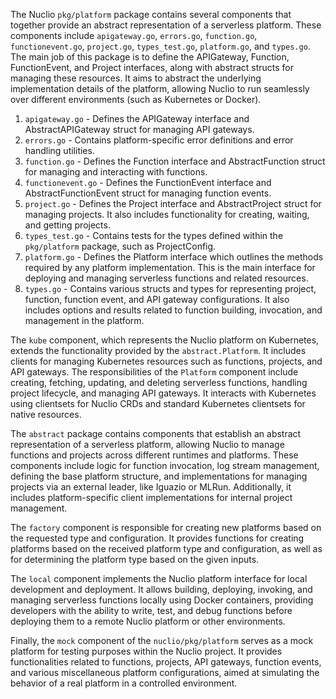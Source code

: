 The Nuclio `pkg/platform` package contains several components that together provide an abstract representation of a serverless platform. These components include `apigateway.go`, `errors.go`, `function.go`, `functionevent.go`, `project.go`, `types_test.go`, `platform.go`, and `types.go`. The main job of this package is to define the APIGateway, Function, FunctionEvent, and Project interfaces, along with abstract structs for managing these resources. It aims to abstract the underlying implementation details of the platform, allowing Nuclio to run seamlessly over different environments (such as Kubernetes or Docker).

1. `apigateway.go` - Defines the APIGateway interface and AbstractAPIGateway struct for managing API gateways.
2. `errors.go` - Contains platform-specific error definitions and error handling utilities.
3. `function.go` - Defines the Function interface and AbstractFunction struct for managing and interacting with functions.
4. `functionevent.go` - Defines the FunctionEvent interface and AbstractFunctionEvent struct for managing function events.
5. `project.go` - Defines the Project interface and AbstractProject struct for managing projects. It also includes functionality for creating, waiting, and getting projects.
6. `types_test.go` - Contains tests for the types defined within the `pkg/platform` package, such as ProjectConfig.
7. `platform.go` - Defines the Platform interface which outlines the methods required by any platform implementation. This is the main interface for deploying and managing serverless functions and related resources.
8. `types.go` - Contains various structs and types for representing project, function, function event, and API gateway configurations. It also includes options and results related to function building, invocation, and management in the platform.

The `kube` component, which represents the Nuclio platform on Kubernetes, extends the functionality provided by the `abstract.Platform`. It includes clients for managing Kubernetes resources such as functions, projects, and API gateways. The responsibilities of the `Platform` component include creating, fetching, updating, and deleting serverless functions, handling project lifecycle, and managing API gateways. It interacts with Kubernetes using clientsets for Nuclio CRDs and standard Kubernetes clientsets for native resources.

The `abstract` package contains components that establish an abstract representation of a serverless platform, allowing Nuclio to manage functions and projects across different runtimes and platforms. These components include logic for function invocation, log stream management, defining the base platform structure, and implementations for managing projects via an external leader, like Iguazio or MLRun. Additionally, it includes platform-specific client implementations for internal project management.

The `factory` component is responsible for creating new platforms based on the requested type and configuration. It provides functions for creating platforms based on the received platform type and configuration, as well as for determining the platform type based on the given inputs.

The `local` component implements the Nuclio platform interface for local development and deployment. It allows building, deploying, invoking, and managing serverless functions locally using Docker containers, providing developers with the ability to write, test, and debug functions before deploying them to a remote Nuclio platform or other environments.

Finally, the `mock` component of the `nuclio/pkg/platform` serves as a mock platform for testing purposes within the Nuclio project. It provides functionalities related to functions, projects, API gateways, function events, and various miscellaneous platform configurations, aimed at simulating the behavior of a real platform in a controlled environment.
